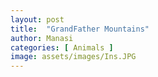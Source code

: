 ```yaml
---
layout: post
title:  "GrandFather Mountains"
author: Manasi
categories: [ Animals ]
image: assets/images/Ins.JPG
---
```

